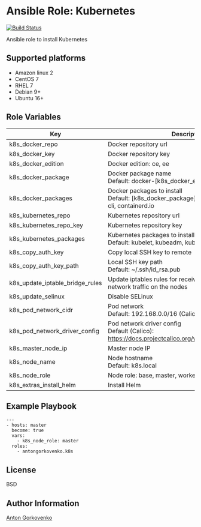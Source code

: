 # Ansible Role: Kubernetes

[![Build Status](https://travis-ci.com/antongorkovenko/ansible-role-k8s.svg?branch=master)](https://travis-ci.com/antongorkovenko/ansible-role-k8s)

Ansible role to install Kubernetes

Supported platforms
-------------------

* Amazon linux 2
* CentOS 7
* RHEL 7
* Debian 9+
* Ubuntu 16+

Role Variables
--------------

|Key|Description|
|---|---|
|k8s_docker_repo|Docker repository url|
|k8s_docker_key|Docker repository key|
|k8s_docker_edition|Docker edition: ce, ee|
|k8s_docker_package|Docker package name<br> Default: docker-[k8s_docker_edition]|
|k8s_docker_packages|Docker packages to install<br> Default: [k8s_docker_package], [k8s_docker_package]-cli, containerd.io|
|k8s_kubernetes_repo|Kubernetes repository url|
|k8s_kubernetes_repo_key|Kubernetes repository key|
|k8s_kubernetes_packages|Kubernetes packages to install<br> Default: kubelet, kubeadm, kubectl|
|k8s_copy_auth_key|Copy local SSH key to remote|
|k8s_copy_auth_key_path|Local SSH key path<br> Default: ~/.ssh/id_rsa.pub|
|k8s_update_iptable_bridge_rules|Update iptables rules for receiving bridged IPv4 and IPv6 network traffic on the nodes|
|k8s_update_selinux|Disable SELinux|
|k8s_pod_network_cidr|Pod network<br> Default: 192.168.0.0/16 (Calico)|
|k8s_pod_network_driver_config|Pod network driver config<br> Default (Calico): https://docs.projectcalico.org/v3.8/manifests/calico.yaml|
|k8s_master_node_ip|Master node IP|
|k8s_node_name|Node hostname<br> Default: k8s.local|
|k8s_node_role|Node role: base, master, worker|
|k8s_extras_install_helm|Install Helm|

Example Playbook
----------------

    ---
    - hosts: master
      become: true
      vars:
        - k8s_node_role: master
      roles:
        - antongorkovenko.k8s

License
-------

BSD

Author Information
------------------

[Anton Gorkovenko](https://github.com/antongorkovenko)
